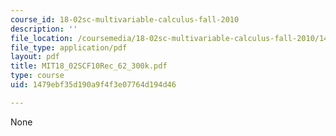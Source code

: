 ```yaml
---
course_id: 18-02sc-multivariable-calculus-fall-2010
description: ''
file_location: /coursemedia/18-02sc-multivariable-calculus-fall-2010/1479ebf35d190a9f4f3e07764d194d46_MIT18_02SCF10Rec_62_300k.pdf
file_type: application/pdf
layout: pdf
title: MIT18_02SCF10Rec_62_300k.pdf
type: course
uid: 1479ebf35d190a9f4f3e07764d194d46

---
```

None